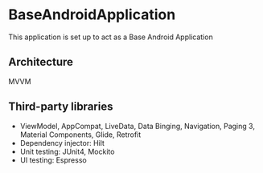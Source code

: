 # BaseAndroidApplication
This application is set up to act as a Base Android Application
## Architecture 
MVVM

## Third-party libraries
- ViewModel, AppCompat, LiveData, Data Binging, Navigation, Paging 3, Material Components, Glide, Retrofit
- Dependency injector: Hilt
- Unit testing: JUnit4, Mockito
- UI testing: Espresso
